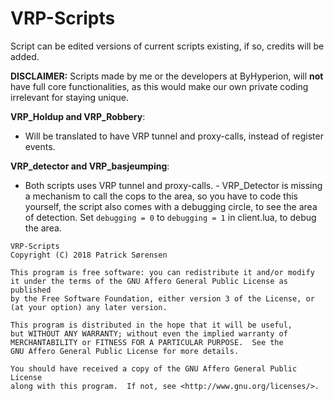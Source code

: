 # VRP-Scripts
Script can be edited versions of current scripts existing, if so, credits will be added.

**DISCLAIMER:** Scripts made by me or the developers at ByHyperion, will **not** have full core functionalities, as this would make our own private coding irrelevant for staying unique.  
  
  
**VRP_Holdup and VRP_Robbery**:
- Will be translated to have VRP tunnel and proxy-calls, instead of register events.  
  
**VRP_detector and VRP_basjeumping**:
- Both scripts uses VRP tunnel and proxy-calls. - VRP_Detector is missing a mechanism to call the cops to the area, so you have to code this yourself, the script also comes with a debugging circle, to see the area of detection. Set `debugging = 0` to  `debugging = 1` in client.lua, to debug the area. 


 ```
VRP-Scripts
Copyright (C) 2018 Patrick Sørensen

This program is free software: you can redistribute it and/or modify
it under the terms of the GNU Affero General Public License as published
by the Free Software Foundation, either version 3 of the License, or
(at your option) any later version.

This program is distributed in the hope that it will be useful,
but WITHOUT ANY WARRANTY; without even the implied warranty of
MERCHANTABILITY or FITNESS FOR A PARTICULAR PURPOSE.  See the
GNU Affero General Public License for more details.

You should have received a copy of the GNU Affero General Public License
along with this program.  If not, see <http://www.gnu.org/licenses/>.
```
